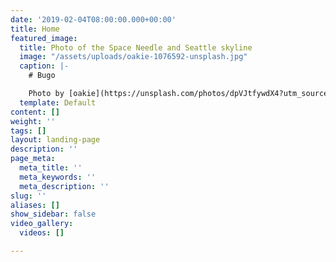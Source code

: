 ```yaml
---
date: '2019-02-04T08:00:00.000+00:00'
title: Home
featured_image:
  title: Photo of the Space Needle and Seattle skyline
  image: "/assets/uploads/oakie-1076592-unsplash.jpg"
  caption: |-
    # Bugo

    Photo by [oakie](https://unsplash.com/photos/dpVJtfywdX4?utm_source=unsplash&utm_medium=referral&utm_content=creditCopyText) on [Unsplash](https://unsplash.com/search/photos/seattle?utm_source=unsplash&utm_medium=referral&utm_content=creditCopyText)
  template: Default
content: []
weight: ''
tags: []
layout: landing-page
description: ''
page_meta:
  meta_title: ''
  meta_keywords: ''
  meta_description: ''
slug: ''
aliases: []
show_sidebar: false
video_gallery:
  videos: []

---
```

